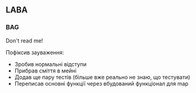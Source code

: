 ## LABA

### BAG

Don't read me!

Пофіксив зауваження:
- Зробив нормальні відступи
- Прибрав сміття в мейні
- Додав ще пару тестів (більше вже реально не знаю, що тестувати)
- Переписав основні функції через вбудований функціонал для map

